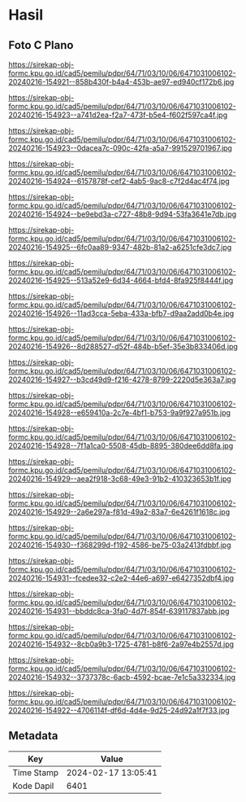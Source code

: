 # Hasil

## Foto C Plano

https://sirekap-obj-formc.kpu.go.id/cad5/pemilu/pdpr/64/71/03/10/06/6471031006102-20240216-154921--858b430f-b4a4-453b-ae97-ed940cf172b6.jpg

https://sirekap-obj-formc.kpu.go.id/cad5/pemilu/pdpr/64/71/03/10/06/6471031006102-20240216-154923--a741d2ea-f2a7-473f-b5e4-f602f597ca4f.jpg

https://sirekap-obj-formc.kpu.go.id/cad5/pemilu/pdpr/64/71/03/10/06/6471031006102-20240216-154923--0dacea7c-090c-42fa-a5a7-991529701967.jpg

https://sirekap-obj-formc.kpu.go.id/cad5/pemilu/pdpr/64/71/03/10/06/6471031006102-20240216-154924--6157878f-cef2-4ab5-9ac8-c7f2d4ac4f74.jpg

https://sirekap-obj-formc.kpu.go.id/cad5/pemilu/pdpr/64/71/03/10/06/6471031006102-20240216-154924--be9ebd3a-c727-48b8-9d94-53fa3641e7db.jpg

https://sirekap-obj-formc.kpu.go.id/cad5/pemilu/pdpr/64/71/03/10/06/6471031006102-20240216-154925--6fc0aa89-9347-482b-81a2-a6251cfe3dc7.jpg

https://sirekap-obj-formc.kpu.go.id/cad5/pemilu/pdpr/64/71/03/10/06/6471031006102-20240216-154925--513a52e9-6d34-4664-bfd4-8fa925f8444f.jpg

https://sirekap-obj-formc.kpu.go.id/cad5/pemilu/pdpr/64/71/03/10/06/6471031006102-20240216-154926--11ad3cca-5eba-433a-bfb7-d9aa2add0b4e.jpg

https://sirekap-obj-formc.kpu.go.id/cad5/pemilu/pdpr/64/71/03/10/06/6471031006102-20240216-154926--8d288527-d52f-484b-b5ef-35e3b833406d.jpg

https://sirekap-obj-formc.kpu.go.id/cad5/pemilu/pdpr/64/71/03/10/06/6471031006102-20240216-154927--b3cd49d9-f216-4278-8799-2220d5e363a7.jpg

https://sirekap-obj-formc.kpu.go.id/cad5/pemilu/pdpr/64/71/03/10/06/6471031006102-20240216-154928--e659410a-2c7e-4bf1-b753-9a9f927a951b.jpg

https://sirekap-obj-formc.kpu.go.id/cad5/pemilu/pdpr/64/71/03/10/06/6471031006102-20240216-154928--7f1a1ca0-5508-45db-8895-380dee6dd8fa.jpg

https://sirekap-obj-formc.kpu.go.id/cad5/pemilu/pdpr/64/71/03/10/06/6471031006102-20240216-154929--aea2f918-3c68-49e3-91b2-410323653b1f.jpg

https://sirekap-obj-formc.kpu.go.id/cad5/pemilu/pdpr/64/71/03/10/06/6471031006102-20240216-154929--2a6e297a-f81d-49a2-83a7-6e4261f1618c.jpg

https://sirekap-obj-formc.kpu.go.id/cad5/pemilu/pdpr/64/71/03/10/06/6471031006102-20240216-154930--f368299d-f192-4586-be75-03a2413fdbbf.jpg

https://sirekap-obj-formc.kpu.go.id/cad5/pemilu/pdpr/64/71/03/10/06/6471031006102-20240216-154931--fcedee32-c2e2-44e6-a697-e6427352dbf4.jpg

https://sirekap-obj-formc.kpu.go.id/cad5/pemilu/pdpr/64/71/03/10/06/6471031006102-20240216-154931--bbddc8ca-3fa0-4d7f-854f-639117837abb.jpg

https://sirekap-obj-formc.kpu.go.id/cad5/pemilu/pdpr/64/71/03/10/06/6471031006102-20240216-154932--8cb0a9b3-1725-4781-b8f6-2a97e4b2557d.jpg

https://sirekap-obj-formc.kpu.go.id/cad5/pemilu/pdpr/64/71/03/10/06/6471031006102-20240216-154932--3737378c-6acb-4592-bcae-7e1c5a332334.jpg

https://sirekap-obj-formc.kpu.go.id/cad5/pemilu/pdpr/64/71/03/10/06/6471031006102-20240216-154922--4706114f-df6d-4d4e-9d25-24d92a1f7f33.jpg


## Metadata

| Key        | Value               |
| ---------- | ------------------- |
| Time Stamp | 2024-02-17 13:05:41 |
| Kode Dapil | 6401                |



